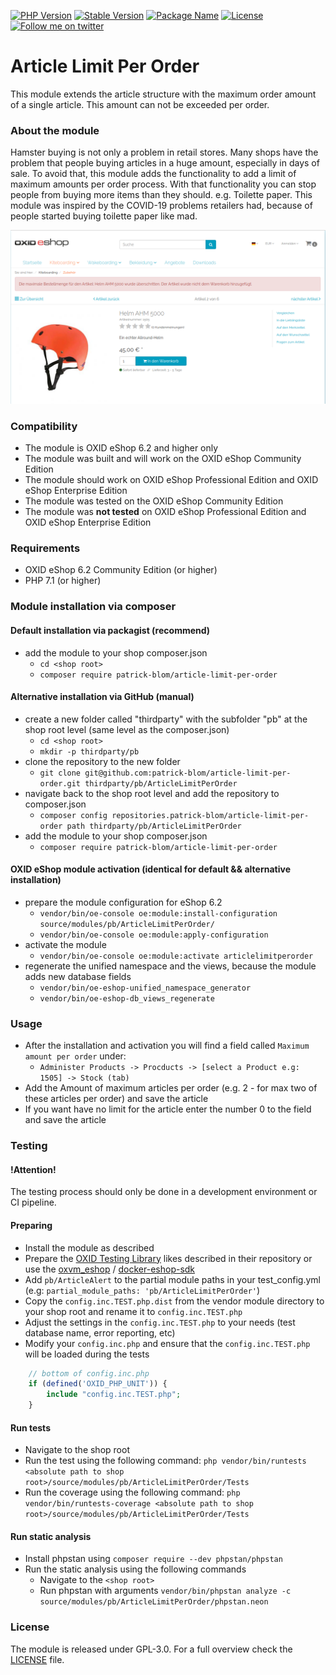 [![PHP Version](https://flat.badgen.net/packagist/php/patrick-blom/article-limit-per-order/?cache=300&scale=1.1)](https://github.com/patrick-blom/article-limit-per-order)
[![Stable Version](https://flat.badgen.net/packagist/v/patrick-blom/article-limit-per-order/latest/?label=latest&cache=300&scale=1.1)](https://packagist.org/packages/patrick-blom/article-limit-per-order)
[![Package Name](https://flat.badgen.net/packagist/name/patrick-blom/article-limit-per-order/?label=packagist&cache=300&scale=1.1)](https://packagist.org/packages/patrick-blom/article-limit-per-order)
[![License](https://flat.badgen.net/packagist/license/patrick-blom/article-limit-per-order/?label=license&cache=300&scale=1.1)](https://github.com/patrick-blom/article-limit-per-order/blob/master/LICENSE)
[![Follow me on twitter](https://flat.badgen.net/twitter/follow/pbl0m/?label=@pbl0m&cache=300&scale=1.1)](https://twitter.com/pbl0m)

Article Limit Per Order
==================

This module extends the article structure with the maximum order amount of a single article. This amount can not be exceeded per order.

### About the module
Hamster buying is not only a problem in retail stores. Many shops have the problem that people buying articles in a huge amount, especially in days of sale.
To avoid that, this module adds the functionality to add a limit of maximum amounts per order process. With that functionality you can stop people from buying
more items than they should. e.g. Toilette paper. This module was inspired by the COVID-19 problems retailers had, because of people started buying toilette
paper like mad.

![Image alt="preview of the module"](module-preview.png)

### Compatibility

* The module is OXID eShop 6.2 and higher only
* The module was built and will work on the OXID eShop Community Edition
* The module should work on OXID eShop Professional Edition and OXID eShop Enterprise Edition 
* The module was tested on the OXID eShop Community Edition
* The module was **not tested** on OXID eShop Professional Edition and OXID eShop Enterprise Edition 


### Requirements

* OXID eShop 6.2 Community Edition (or higher)
* PHP 7.1 (or higher)

### Module installation via composer

#### Default installation via packagist (recommend)
* add the module to your shop composer.json
    * `cd <shop root>`
    * `composer require patrick-blom/article-limit-per-order`

#### Alternative installation via GitHub (manual)
* create a new folder called "thirdparty" with the subfolder "pb" at the shop root level (same level as the composer.json)
    * `cd <shop root>`
    * `mkdir -p thirdparty/pb`  
* clone the repository to the new folder
    * `git clone git@github.com:patrick-blom/article-limit-per-order.git thirdparty/pb/ArticleLimitPerOrder` 
* navigate back to the shop root level and add the repository to composer.json
    * `composer config repositories.patrick-blom/article-limit-per-order path thirdparty/pb/ArticleLimitPerOrder`
* add the module to your shop composer.json
    * `composer require patrick-blom/article-limit-per-order`    

#### OXID eShop module activation (identical for default && alternative installation)
* prepare the module configuration for eShop 6.2
    * `vendor/bin/oe-console oe:module:install-configuration source/modules/pb/ArticleLimitPerOrder/`
    * `vendor/bin/oe-console oe:module:apply-configuration`
* activate the module
    * `vendor/bin/oe-console oe:module:activate articlelimitperorder`
* regenerate the unified namespace and the views, because the module adds new database fields
    * `vendor/bin/oe-eshop-unified_namespace_generator`
    * `vendor/bin/oe-eshop-db_views_regenerate`
 
### Usage

* After the installation and activation you will find a field called `Maximum amount per order` under:
    * `Administer Products -> Procducts -> [select a Product e.g: 1505] -> Stock (tab)`
* Add the Amount of maximum articles per order (e.g. 2 - for max two of these articles per order) and save the article
* If you want have no limit for the article enter the number 0 to the field and save the article 
   
### Testing

#### !Attention!
The testing process should only be done in a development environment or CI pipeline.

#### Preparing
* Install the module as described
* Prepare the [OXID Testing Library](https://github.com/OXID-eSales/testing_library) likes described in their repository 
or use the [oxvm_eshop](https://github.com/OXID-eSales/oxvm_eshop) / [docker-eshop-sdk](https://github.com/OXID-eSales/docker-eshop-sdk)
* Add `pb/ArticleAlert` to the partial module paths in your test_config.yml (e.g: `partial_module_paths: 'pb/ArticleLimitPerOrder'`)
* Copy the `config.inc.TEST.php.dist` from the vendor module directory to your shop root and rename it to `config.inc.TEST.php`
* Adjust the settings in the `config.inc.TEST.php` to your needs (test database name, error reporting, etc)
* Modify your `config.inc.php` and ensure that the `config.inc.TEST.php` will be loaded during the tests
```php
    // bottom of config.inc.php
    if (defined('OXID_PHP_UNIT')) {
        include "config.inc.TEST.php";
    }
```

#### Run tests
* Navigate to the shop root
* Run the test using the following command: `php vendor/bin/runtests <absolute path to shop root>/source/modules/pb/ArticleLimitPerOrder/Tests`
* Run the coverage using the following command: `php vendor/bin/runtests-coverage <absolute path to shop root>/source/modules/pb/ArticleLimitPerOrder/Tests`

#### Run static analysis
* Install phpstan using `composer require --dev phpstan/phpstan`
* Run the static analysis using the following commands
    * Navigate to the `<shop root>`
    * Run phpstan with  arguments `vendor/bin/phpstan analyze -c source/modules/pb/ArticleLimitPerOrder/phpstan.neon` 

### License
The module is released under GPL-3.0. For a full overview check the [LICENSE](LICENSE) file.
